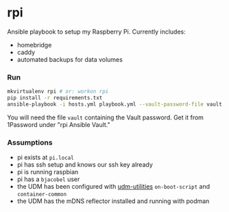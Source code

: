 # rpi

Ansible playbook to setup my Raspberry Pi. Currently includes:
  * homebridge
  * caddy
  * automated backups for data volumes

### Run

```sh
mkvirtualenv rpi # or: workon rpi
pip install -r requirements.txt
ansible-playbook -i hosts.yml playbook.yml --vault-password-file vault
```

You will need the file `vault` containing the Vault password. Get it from 1Password under "rpi Ansible Vault."

### Assumptions
* pi exists at `pi.local`
* pi has ssh setup and knows our ssh key already
* pi is running raspbian
* pi has a `bjacobel` user
* the UDM has been configured with [udm-utilities](https://github.com/boostchicken/udm-utilities) `on-boot-script` and `container-common`
* the UDM has the mDNS reflector installed and running with podman
